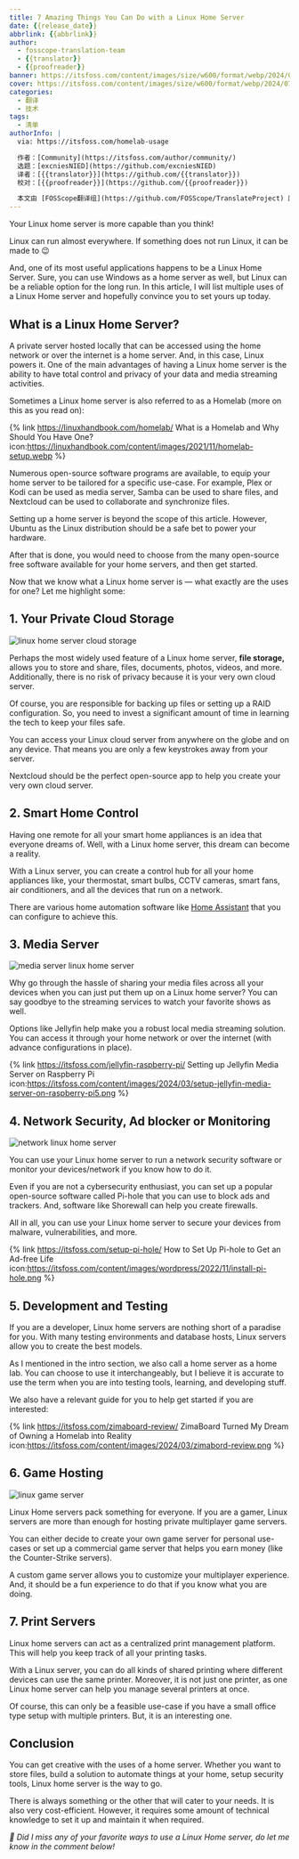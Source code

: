```yaml
---
title: 7 Amazing Things You Can Do with a Linux Home Server
date: {{release_date}}
abbrlink: {{abbrlink}}
author:
  - fosscope-translation-team
  - {{translator}}
  - {{proofreader}}
banner: https://itsfoss.com/content/images/size/w600/format/webp/2024/07/linux-home-server.png
cover: https://itsfoss.com/content/images/size/w600/format/webp/2024/07/linux-home-server.png
categories:
  - 翻译
  - 技术
tags: 
  - 清单
authorInfo: |
  via: https://itsfoss.com/homelab-usage

  作者：[Community](https://itsfoss.com/author/community/)
  选题：[excniesNIED](https://github.com/excniesNIED)
  译者：[{{translator}}](https://github.com/{{translator}})
  校对：[{{proofreader}}](https://github.com/{{proofreader}})

  本文由 [FOSScope翻译组](https://github.com/FOSScope/TranslateProject) 原创编译，[开源观察](https://fosscope.com/) 荣誉推出
---
```


Your Linux home server is more capable than you think!

<!-- more -->

Linux can run almost everywhere. If something does not run Linux, it can be made to 😉

And, one of its most useful applications happens to be a Linux Home Server. Sure, you can use Windows as a home server as well, but Linux can be a reliable option for the long run. In this article, I will list multiple uses of a Linux Home server and hopefully convince you to set yours up today.

## What is a Linux Home Server?

A private server hosted locally that can be accessed using the home network or over the internet is a home server. And, in this case, Linux powers it. One of the main advantages of having a Linux home server is the ability to have total control and privacy of your data and media streaming activities.

Sometimes a Linux home server is also referred to as a Homelab (more on this as you read on):

{% link https://linuxhandbook.com/homelab/ What is a Homelab and Why Should You Have One? icon:https://linuxhandbook.com/content/images/2021/11/homelab-setup.webp %}

Numerous open-source software programs are available, to equip your home server to be tailored for a specific use-case. For example, Plex or Kodi can be used as media server, Samba can be used to share files, and Nextcloud can be used to collaborate and synchronize files.

Setting up a home server is beyond the scope of this article. However, Ubuntu as the Linux distribution should be a safe bet to power your hardware.

After that is done, you would need to choose from the many open-source free software available for your home servers, and then get started.

Now that we know what a Linux home server is — what exactly are the uses for one? Let me highlight some:

## 1. Your Private Cloud Storage

![linux home server cloud storage](https://itsfoss.com/content/images/2024/07/cloud-storage-linux-home-server.png)

Perhaps the most widely used feature of a Linux home server, **file storage,** allows you to store and share, files, documents, photos, videos, and more. Additionally, there is no risk of privacy because it is your very own cloud server.

Of course, you are responsible for backing up files or setting up a RAID configuration. So, you need to invest a significant amount of time in learning the tech to keep your files safe.

You can access your Linux cloud server from anywhere on the globe and on any device. That means you are only a few keystrokes away from your server.

Nextcloud should be the perfect open-source app to help you create your very own cloud server.

## 2. Smart Home Control

Having one remote for all your smart home appliances is an idea that everyone dreams of. Well, with a Linux home server, this dream can become a reality.

With a Linux server, you can create a control hub for all your home appliances like, your thermostat, smart bulbs, CCTV cameras, smart fans, air conditioners, and all the devices that run on a network.

There are various home automation software like [Home Assistant](https://github.com/home-assistant/home-assistant) that you can configure to achieve this.

## 3. Media Server

![media server linux home server](https://itsfoss.com/content/images/2024/07/media-server-linux-home-server.png)

Why go through the hassle of sharing your media files across all your devices when you can just put them up on a Linux home server? You can say goodbye to the streaming services to watch your favorite shows as well.

Options like Jellyfin help make you a robust local media streaming solution. You can access it through your home network or over the internet (with advance configurations in place).

{% link https://itsfoss.com/jellyfin-raspberry-pi/ Setting up Jellyfin Media Server on Raspberry Pi icon:https://itsfoss.com/content/images/2024/03/setup-jellyfin-media-server-on-raspberry-pi5.png %}

## 4. Network Security, Ad blocker or Monitoring

![network linux home server](https://itsfoss.com/content/images/2024/07/network-linux-home-server.png)

You can use your Linux home server to run a network security software or monitor your devices/network if you know how to do it.

Even if you are not a cybersecurity enthusiast, you can set up a popular open-source software called Pi-hole that you can use to block ads and trackers. And, software like Shorewall can help you create firewalls.

All in all, you can use your Linux home server to secure your devices from malware, vulnerabilities, and more.

{% link https://itsfoss.com/setup-pi-hole/ How to Set Up Pi-hole to Get an Ad-free Life icon:https://itsfoss.com/content/images/wordpress/2022/11/install-pi-hole.png %}

## 5. Development and Testing

If you are a developer, Linux home servers are nothing short of a paradise for you. With many testing environments and database hosts, Linux servers allow you to create the best models.

As I mentioned in the intro section, we also call a home server as a home lab. You can choose to use it interchangeably, but I believe it is accurate to use the term when you are into testing tools, learning, and developing stuff.

We also have a relevant guide for you to help get started if you are interested:

{% link https://itsfoss.com/zimaboard-review/ ZimaBoard Turned My Dream of Owning a Homelab into Reality icon:https://itsfoss.com/content/images/2024/03/zimabord-review.png %}

## 6. Game Hosting

![linux game server](https://itsfoss.com/content/images/2024/07/game-linux-home-server.png)

Linux Home servers pack something for everyone. If you are a gamer, Linux servers are more than enough for hosting private multiplayer game servers.

You can either decide to create your own game server for personal use-cases or set up a commercial game server that helps you earn money (like the Counter-Strike servers).

A custom game server allows you to customize your multiplayer experience. And, it should be a fun experience to do that if you know what you are doing.

## 7. Print Servers

Linux home servers can act as a centralized print management platform. This will help you keep track of all your printing tasks.

With a Linux server, you can do all kinds of shared printing where different devices can use the same printer. Moreover, it is not just one printer, as one Linux home server can help you manage several printers at once.

Of course, this can only be a feasible use-case if you have a small office type setup with multiple printers. But, it is an interesting one.

## Conclusion

You can get creative with the uses of a home server. Whether you want to store files, build a solution to automate things at your home, setup security tools, Linux home server is the way to go.

There is always something or the other that will cater to your needs. It is also very cost-efficient. However, it requires some amount of technical knowledge to set it up and maintain it when required.

*💭 Did I miss any of your favorite ways to use a Linux Home server, do let me know in the comment below!*
